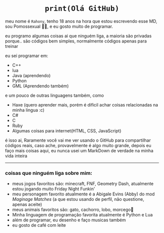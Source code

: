 # <div align="center"> ```print(Olá GitHub)``` </div>

meu nome é `Rahony`, tenho 18 anos na hora que estou escrevendo esse MD, sou Pomossexual 🏳️‍🌈, e eu gosto muito de programar.

eu programo algumas coisas ai que ninguém liga, a maioria são privadas porque.. são códigos bem simples, normalmente códigos apenas para treinar

eu sei programar em: 
- C++
- lua
- Java (aprendendo)
- Python
- GML (Aprendendo também)

e um pouco de outras linguagens também, como
- Haxe (quero aprender mais, porém é dificil achar coisas relacionadas na minha lingua :c)
- C#
- C
- Ruby
- Algumas coisas para internet(HTML, CSS, JavaScript)

é isso ai, Raramente você vai me ver usando o GitHub para compartilhar códigos reais, caso ache, provavelmente é algo muito grande, depois eu faço mais coisas aqui, eu nunca usei um MarkDown de verdade na minha vida inteira

---
### coisas que ninguém liga sobre mim:
- meus jogos favoritos são: minecraft, FNF, Geometry Dash, atualmente estou jogando muito Friday Night Funkin'
- meu personagem favorito atualmente é a Abigale Evins (Abby) do mod *Maginage Matches* (a que estou usando de perfil, não questione, apenas aceite)
- meus animais favoritos são: gato, cachorro, lobo, morcego🦇
- Minha linguagem de programação favorita atualmente é Python e Lua
- além de programar, eu desenho e faço musicas também
- eu gosto de café com leite


<!---

<div align="center">
  
![Meu Fursona :3](https://uimg.ngfiles.com/profile/7162/7162221.png?f1642071472)
  
</div>

--->

<!---
Rahony/Rahony is a ✨ special ✨ repository because its `README.md` (this file) appears on your GitHub profile.
You can click the Preview link to take a look at your changes.
--->
